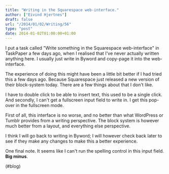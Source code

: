 ```yaml
---
title: "Writing in the Squarespace web-interface."
author: ["Eivind Hjertnes"]
draft: false
url: "/2014/01/02/Writing/56"
type: "post"
date: 2014-01-02T01:00:00+01:00
---
```


I put a task called "Write something in the Squarespace web-interface"
in TaskPaper a few days ago, when I realised that I've never actually
written anything here. I usually just write in Byword and copy-page it
into the web-interface.

The experience of doing this might have been a little bit better if I
had tried this a few days ago. Because Squarespace just released a new
version of their block-system today. There are a few things about that I
don't like.

I have to double click to be able to insert text, this used to be a
single click. And secondly, I can't get a fullscreen input field to
write in. I get this pop-over in the fullscreen mode.

First of all, this interface is no worse, and no better than what
WordPress or Tumblr provides from a writing perspective. The block
system is however much better from a layout, and everything else
perspective.

I think I will go back to writing in Byword; I will however check back
later to see if they make any changes to make this a better experience.

One final note. It seems like I can't run the spelling control in this
input field. **Big minus**.

(#blog)
